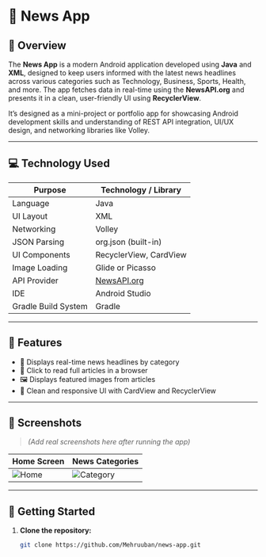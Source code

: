 # 📰 News App

## 📌 Overview

The **News App** is a modern Android application developed using **Java** and **XML**, designed to keep users informed with the latest news headlines across various categories such as Technology, Business, Sports, Health, and more. The app fetches data in real-time using the **NewsAPI.org** and presents it in a clean, user-friendly UI using **RecyclerView**.

It’s designed as a mini-project or portfolio app for showcasing Android development skills and understanding of REST API integration, UI/UX design, and networking libraries like Volley.

---

## 💻 Technology Used

| Purpose              | Technology / Library           |
|----------------------|-------------------------------|
| Language             | Java                          |
| UI Layout            | XML                           |
| Networking           | Volley                        |
| JSON Parsing         | org.json (built-in)           |
| UI Components        | RecyclerView, CardView        |
| Image Loading        | Glide or Picasso   |
| API Provider         | [NewsAPI.org](https://newsapi.org) |
| IDE                  | Android Studio                |
| Gradle Build System  | Gradle                        |

---

## 🚀 Features

- 📑 Displays real-time news headlines by category
- 🧭 Click to read full articles in a browser
- 🖼️ Displays featured images from articles
- 📐 Clean and responsive UI with CardView and RecyclerView

---

## 📸 Screenshots

> *(Add real screenshots here after running the app)*

| Home Screen | News Categories |
|-------------|-----------------|
| ![Home](https://via.placeholder.com/200x400.png?text=Home+Screen) | ![Category](https://via.placeholder.com/200x400.png?text=Categories) |

---

## 🔧 Getting Started

1. **Clone the repository:**
   ```bash
   git clone https://github.com/Mehruuban/news-app.git
